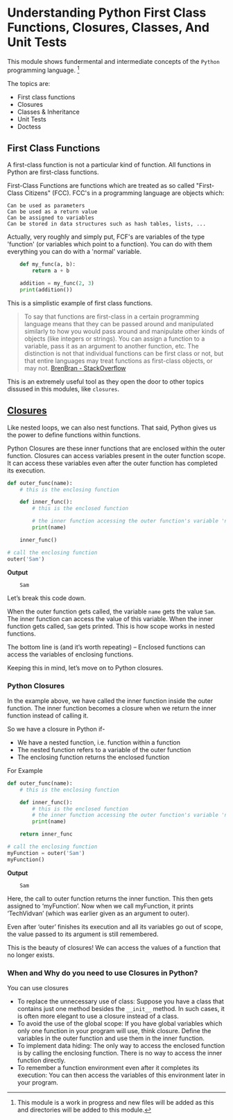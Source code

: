 # Understanding Python First Class Functions, Closures, Classes, And Unit Tests

This module shows fundermental and intermediate concepts of the `Python` programming language. [^1]

The topics are:

- First class functions
- Closures
- Classes & Inheritance
- Unit Tests
- Doctess

## First Class Functions

A first-class function is not a particular kind of function. All functions in Python are first-class functions.

First-Class Functions are functions which are treated as so called "First-Class Citizens" (FCC). FCC's in a programming language are objects which:

    Can be used as parameters
    Can be used as a return value
    Can be assigned to variables
    Can be stored in data structures such as hash tables, lists, ...

Actually, very roughly and simply put, FCF's are variables of the type 'function' (or variables which point to a function). You can do with them everything you can do with a 'normal' variable.

```python
    def my_func(a, b):
        return a + b

    addition = my_func(2, 3)
    print(addition())
```

This is a simplistic example of first class functions.

> To say that functions are first-class in a certain programming language means that they can be passed around and manipulated similarly to how you would pass around and manipulate other kinds of objects (like integers or strings). You can assign a function to a variable, pass it as an argument to another function, etc. The distinction is not that individual functions can be first class or not, but that entire languages may treat functions as first-class objects, or may not. [BrenBran - StackOverflow](https://stackoverflow.com/a/27392443)

This is an extremely useful tool as they open the door to other topics dissused in this modules, like `closures`.

## [Closures]()

Like nested loops, we can also nest functions. That said, Python gives us the power to define functions within functions.

Python Closures are these inner functions that are enclosed within the outer function. Closures can access variables present in the outer function scope. It can access these variables even after the outer function has completed its execution.

```python
def outer_func(name):
    # this is the enclosing function

    def inner_func():
        # this is the enclosed function

        # the inner function accessing the outer function's variable 'name'
        print(name)

    inner_func()

# call the enclosing function
outer('Sam')
```

**Output**

        Sam

Let’s break this code down.

When the outer function gets called, the variable `name` gets the value `Sam`. The inner function can access the value of this variable. When the inner function gets called, `Sam` gets printed. This is how scope works in nested functions.

The bottom line is (and it’s worth repeating) – Enclosed functions can access the variables of enclosing functions.

Keeping this in mind, let’s move on to Python closures.

### Python Closures

In the example above, we have called the inner function inside the outer function. The inner function becomes a closure when we return the inner function instead of calling it.

So we have a closure in Python if-

- We have a nested function, i.e. function within a function
- The nested function refers to a variable of the outer function
- The enclosing function returns the enclosed function

For Example

```python
def outer_func(name):
    # this is the enclosing function

    def inner_func():
        # this is the enclosed function
        # the inner function accessing the outer function's variable 'name'
        print(name)

    return inner_func

# call the enclosing function
myFunction = outer('Sam')
myFunction()
```

**Output**

        Sam

Here, the call to outer function returns the inner function. This then gets assigned to ‘myFunction’. Now when we call myFunction, it prints ‘TechVidvan’ (which was earlier given as an argument to outer).

Even after ‘outer’ finishes its execution and all its variables go out of scope, the value passed to its argument is still remembered.

This is the beauty of closures! We can access the values of a function that no longer exists.

### When and Why do you need to use Closures in Python?

You can use closures

- To replace the unnecessary use of class: Suppose you have a class that contains just one method besides the `__init__` method. In such cases, it is often more elegant to use a closure instead of a class.
- To avoid the use of the global scope: If you have global variables which only one function in your program will use, think closure. Define the variables in the outer function and use them in the inner function.
- To implement data hiding: The only way to access the enclosed function is by calling the enclosing function. There is no way to access the inner function directly.
- To remember a function environment even after it completes its execution: You can then access the variables of this environment later in your program.

[^1]: This module is a work in progress and new files will be added as this and directories will be added to this module.
